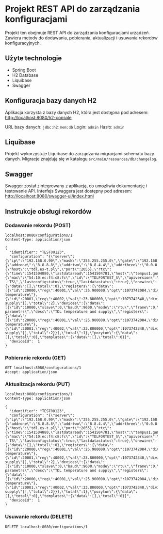 # Projekt REST API do zarządzania konfiguracjami

Projekt ten obejmuje REST API do zarządzania konfiguracjami urządzeń. Zawiera metody do dodawania, pobierania, aktualizacji i usuwania rekordów konfiguracyjnych.

## Użyte technologie

- Spring Boot
- H2 Database
- Liquibase
- Swagger

## Konfiguracja bazy danych H2

Aplikacja korzysta z bazy danych H2, która jest dostępna pod adresem:
[http://localhost:8080/h2-console](http://localhost:8080/h2-console)

URL bazy danych: `jdbc:h2:mem:db`
Login: `admin`
Hasło: `admin`

## Liquibase

Projekt wykorzystuje Liquibase do zarządzania migracjami schematu bazy danych. Migracje znajdują się w katalogu `src/main/resources/db/changelog`.

## Swagger

Swagger został zintegrowany z aplikacją, co umożliwia dokumentację i testowanie API. Interfejs Swaggera jest dostępny pod adresem:
[http://localhost:8080/swagger-ui/index.html](http://localhost:8080/swagger-ui/index.html)

## Instrukcje obsługi rekordów

### Dodawanie rekordu (POST) 

```
localhost:8080/configurations/1
Content-Type: application/json

{
  "identifier": "TEST00123",
  "configuration": "{\"server\":{\"ip\":\"192.168.0.90\",\"mask\":\"255.255.255.0\",\"gate\":\"192.168.0.1\",\"port\":80,\"dhcp\":false},\"dns\":{\"addrone\":\"8.8.8.8\",\"addrtwo\":\"8.8.4.4\",\"addrthree\":\"0.0.0.0\",\"addrfour\":\"0.0.0.0\"},\"client\":{\"host\":\"tdl.es-t.pl\",\"port\":2055},\"rtc\":{\"time\":1541504880,\"lastdataread\":1541504781,\"host\":\"tempus1.gum.gov.pl\",\"autosync\":true,\"clientinterval\":900,\"sntpinterval\":86850,\"datasaveinterval\":900,\"updateinterval\":30},\"info\":{\"mac\":\"54:10:ec:f4:c8:fc\",\"id\":\"TDLFORTEST_S\",\"apiversion\":\"2.0.0 - TS\",\"lastconfigstatus\":true,\"lastdatastatus\":true},\"onewire\":{\"data\":[],\"total\":0},\"registers\":{\"data\":[{\"id\":20000,\"reg\":40001,\"val\":25.900000,\"opt\":1073742084,\"divisor\":10.000000,\"dev\":10000,\"unit\":\"C\",\"desc\":\"TDL temperature\"},{\"id\":20001,\"reg\":40002,\"val\":23.800000,\"opt\":1073742340,\"divisor\":10.000000,\"dev\":10000,\"unit\":\"V\",\"desc\":\"TDL supply\"}],\"total\":2},\"devices\":{\"data\":[{\"id\":10000,\"slave\":0,\"baud\":9600,\"mode\":\"rtu\",\"frame\":0,\"name\":\"TDL parametrs\",\"desc\":\"TDL temperature and supply\",\"registers\":{\"data\":[{\"id\":20000,\"reg\":40001,\"val\":25.900000,\"opt\":1073742084,\"divisor\":10.000000,\"unit\":\"C\",\"desc\":\"TDL temperature\"},{\"id\":20001,\"reg\":40002,\"val\":23.800000,\"opt\":1073742340,\"divisor\":10.000000,\"unit\":\"V\",\"desc\":\"TDL supply\"}],\"total\":2}}],\"total\":1},\"pozyton\":{\"data\":[],\"total\":0},\"templates\":{\"data\":[],\"total\":0}}",
  "deviceId":  1
}
```

### Pobieranie rekordu (GET) 

```
GET localhost:8080/configurations/1
Accept: application/json
```

### Aktualizacja rekordu (PUT) 

```
localhost:8080/configurations/1
Content-Type: application/json

{
  "identifier": "TEST00123",
  "configuration": "{\"server\":{\"ip\":\"192.168.0.90\",\"mask\":\"255.255.255.0\",\"gate\":\"192.168.0.1\",\"port\":80,\"dhcp\":false},\"dns\":{\"addrone\":\"8.8.8.8\",\"addrtwo\":\"8.8.4.4\",\"addrthree\":\"0.0.0.0\",\"addrfour\":\"0.0.0.0\"},\"client\":{\"host\":\"tdl.es-t.pl\",\"port\":2055},\"rtc\":{\"time\":1541504880,\"lastdataread\":1541504781,\"host\":\"tempus1.gum.gov.pl\",\"autosync\":true,\"clientinterval\":900,\"sntpinterval\":86850,\"datasaveinterval\":900,\"updateinterval\":30},\"info\":{\"mac\":\"54:10:ec:f4:c8:fc\",\"id\":\"TDLFORTEST_S\",\"apiversion\":\"2.0.0 - TS\",\"lastconfigstatus\":true,\"lastdatastatus\":true},\"onewire\":{\"data\":[],\"total\":0},\"registers\":{\"data\":[{\"id\":20000,\"reg\":40001,\"val\":25.900000,\"opt\":1073742084,\"divisor\":10.000000,\"dev\":10000,\"unit\":\"C\",\"desc\":\"TDL temperature\"},{\"id\":20001,\"reg\":40002,\"val\":23.800000,\"opt\":1073742340,\"divisor\":10.000000,\"dev\":10000,\"unit\":\"V\",\"desc\":\"TDL supply\"}],\"total\":2},\"devices\":{\"data\":[{\"id\":10000,\"slave\":0,\"baud\":9600,\"mode\":\"rtu\",\"frame\":0,\"name\":\"TDL parametrs\",\"desc\":\"TDL temperature and supply\",\"registers\":{\"data\":[{\"id\":20000,\"reg\":40001,\"val\":25.900000,\"opt\":1073742084,\"divisor\":10.000000,\"unit\":\"C\",\"desc\":\"TDL temperature\"},{\"id\":20001,\"reg\":40002,\"val\":23.800000,\"opt\":1073742340,\"divisor\":10.000000,\"unit\":\"V\",\"desc\":\"TDL supply\"}],\"total\":2}}],\"total\":1},\"pozyton\":{\"data\":[],\"total\":0},\"templates\":{\"data\":[],\"total\":0}}",
  "deviceId":  1
}
```

### Usuwanie rekordu (DELETE) 

```
DELETE localhost:8080/configurations/1
```
